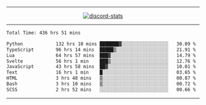 <a href="https://www.github.com/ripavoid" target="_blank" rel="noreferrer">

-------

<div align='center'>
    <a href='https://discordapp.com/users/825178146797518881'>
        <img align='center' alt='discord-stats' src='https://api.discord-status.me/825178146797518881?nitro&boost=4&gradient=%231e0b1a%2C%23000000%2C%23000000%2C%23160316'></img>
    </a>
</div>

-------

<!--START_SECTION:waka-->

```txt
Total Time: 436 hrs 51 mins

Python            132 hrs 10 mins ███████▓░░░░░░░░░░░░░░░░░   30.09 %
TypeScript        96 hrs 14 mins  █████▒░░░░░░░░░░░░░░░░░░░   21.91 %
Lua               64 hrs 57 mins  ███▓░░░░░░░░░░░░░░░░░░░░░   14.79 %
Svelte            56 hrs 1 min    ███▒░░░░░░░░░░░░░░░░░░░░░   12.76 %
JavaScript        43 hrs 58 mins  ██▓░░░░░░░░░░░░░░░░░░░░░░   10.01 %
Text              16 hrs 1 min    █░░░░░░░░░░░░░░░░░░░░░░░░   03.65 %
HTML              3 hrs 48 mins   ▒░░░░░░░░░░░░░░░░░░░░░░░░   00.87 %
Bash              3 hrs 10 mins   ▒░░░░░░░░░░░░░░░░░░░░░░░░   00.72 %
SCSS              2 hrs 52 mins   ░░░░░░░░░░░░░░░░░░░░░░░░░   00.66 %
```

<!--END_SECTION:waka-->

-------
